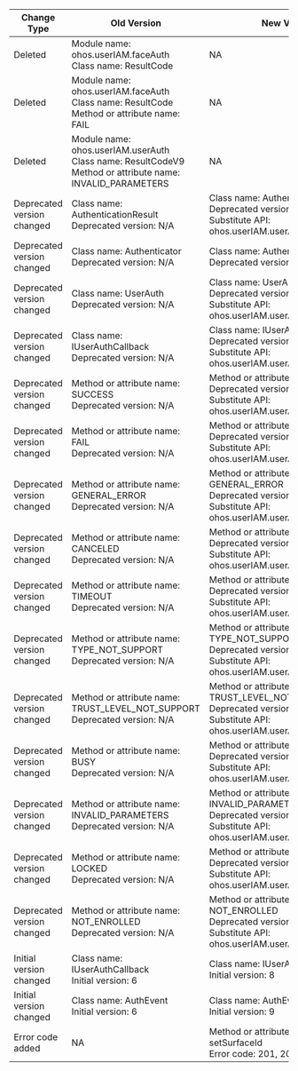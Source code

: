 | Change Type | Old Version | New Version | d.ts File |
| ---- | ------ | ------ | -------- |
|Deleted|Module name: ohos.userIAM.faceAuth<br>Class name: ResultCode|NA|@ohos.userIAM.faceAuth.d.ts|
|Deleted|Module name: ohos.userIAM.faceAuth<br>Class name: ResultCode<br>Method or attribute name: FAIL|NA|@ohos.userIAM.faceAuth.d.ts|
|Deleted|Module name: ohos.userIAM.userAuth<br>Class name: ResultCodeV9<br>Method or attribute name: INVALID_PARAMETERS|NA|@ohos.userIAM.userAuth.d.ts|
|Deprecated version changed|Class name: AuthenticationResult<br>Deprecated version: N/A|Class name: AuthenticationResult<br>Deprecated version: 8<br>Substitute API: ohos.userIAM.userAuth.ResultCode     |@ohos.userIAM.userAuth.d.ts|
|Deprecated version changed|Class name: Authenticator<br>Deprecated version: N/A|Class name: Authenticator<br>Deprecated version: 8|@ohos.userIAM.userAuth.d.ts|
|Deprecated version changed|Class name: UserAuth<br>Deprecated version: N/A|Class name: UserAuth<br>Deprecated version: 9<br>Substitute API: ohos.userIAM.userAuth.AuthInstance     |@ohos.userIAM.userAuth.d.ts|
|Deprecated version changed|Class name: IUserAuthCallback<br>Deprecated version: N/A|Class name: IUserAuthCallback<br>Deprecated version: 9<br>Substitute API: ohos.userIAM.userAuth.AuthEvent     |@ohos.userIAM.userAuth.d.ts|
|Deprecated version changed|Method or attribute name: SUCCESS<br>Deprecated version: N/A|Method or attribute name: SUCCESS<br>Deprecated version: 9<br>Substitute API: ohos.userIAM.userAuth.ResultCodeV9     |@ohos.userIAM.userAuth.d.ts|
|Deprecated version changed|Method or attribute name: FAIL<br>Deprecated version: N/A|Method or attribute name: FAIL<br>Deprecated version: 9<br>Substitute API: ohos.userIAM.userAuth.ResultCodeV9     |@ohos.userIAM.userAuth.d.ts|
|Deprecated version changed|Method or attribute name: GENERAL_ERROR<br>Deprecated version: N/A|Method or attribute name: GENERAL_ERROR<br>Deprecated version: 9<br>Substitute API: ohos.userIAM.userAuth.ResultCodeV9     |@ohos.userIAM.userAuth.d.ts|
|Deprecated version changed|Method or attribute name: CANCELED<br>Deprecated version: N/A|Method or attribute name: CANCELED<br>Deprecated version: 9<br>Substitute API: ohos.userIAM.userAuth.ResultCodeV9     |@ohos.userIAM.userAuth.d.ts|
|Deprecated version changed|Method or attribute name: TIMEOUT<br>Deprecated version: N/A|Method or attribute name: TIMEOUT<br>Deprecated version: 9<br>Substitute API: ohos.userIAM.userAuth.ResultCodeV9     |@ohos.userIAM.userAuth.d.ts|
|Deprecated version changed|Method or attribute name: TYPE_NOT_SUPPORT<br>Deprecated version: N/A|Method or attribute name: TYPE_NOT_SUPPORT<br>Deprecated version: 9<br>Substitute API: ohos.userIAM.userAuth.ResultCodeV9     |@ohos.userIAM.userAuth.d.ts|
|Deprecated version changed|Method or attribute name: TRUST_LEVEL_NOT_SUPPORT<br>Deprecated version: N/A|Method or attribute name: TRUST_LEVEL_NOT_SUPPORT<br>Deprecated version: 9<br>Substitute API: ohos.userIAM.userAuth.ResultCodeV9     |@ohos.userIAM.userAuth.d.ts|
|Deprecated version changed|Method or attribute name: BUSY<br>Deprecated version: N/A|Method or attribute name: BUSY<br>Deprecated version: 9<br>Substitute API: ohos.userIAM.userAuth.ResultCodeV9     |@ohos.userIAM.userAuth.d.ts|
|Deprecated version changed|Method or attribute name: INVALID_PARAMETERS<br>Deprecated version: N/A|Method or attribute name: INVALID_PARAMETERS<br>Deprecated version: 9<br>Substitute API: ohos.userIAM.userAuth.ResultCodeV9     |@ohos.userIAM.userAuth.d.ts|
|Deprecated version changed|Method or attribute name: LOCKED<br>Deprecated version: N/A|Method or attribute name: LOCKED<br>Deprecated version: 9<br>Substitute API: ohos.userIAM.userAuth.ResultCodeV9     |@ohos.userIAM.userAuth.d.ts|
|Deprecated version changed|Method or attribute name: NOT_ENROLLED<br>Deprecated version: N/A|Method or attribute name: NOT_ENROLLED<br>Deprecated version: 9<br>Substitute API: ohos.userIAM.userAuth.ResultCodeV9     |@ohos.userIAM.userAuth.d.ts|
|Initial version changed|Class name: IUserAuthCallback<br>Initial version: 6|Class name: IUserAuthCallback<br>Initial version: 8|@ohos.userIAM.userAuth.d.ts|
|Initial version changed|Class name: AuthEvent<br>Initial version: 6|Class name: AuthEvent<br>Initial version: 9|@ohos.userIAM.userAuth.d.ts|
|Error code added|NA|Method or attribute name: setSurfaceId<br>Error code: 201, 202, 12700001|@ohos.userIAM.faceAuth.d.ts|
